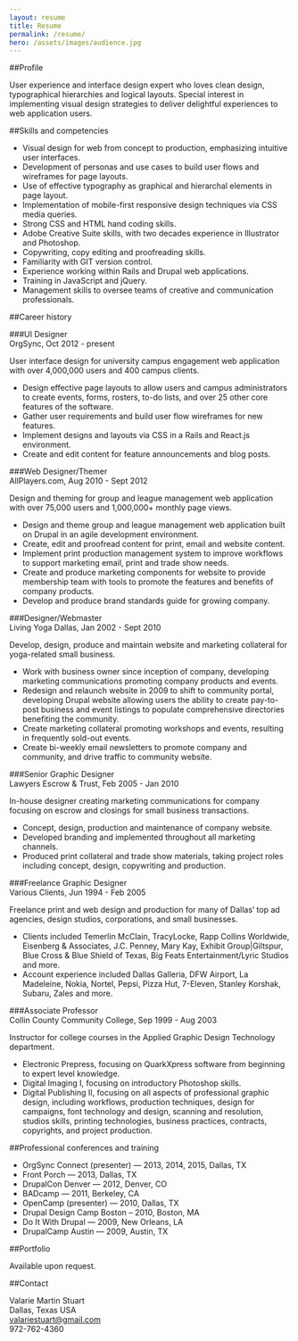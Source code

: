 ```yaml
---
layout: resume
title: Resume
permalink: /resume/
hero: /assets/images/audience.jpg
---
```


##Profile

User experience and interface design expert who loves clean design, typographical hierarchies and logical layouts. Special interest in implementing visual design strategies to deliver delightful experiences to web application users.


##Skills and competencies

  * Visual design for web from concept to production, emphasizing intuitive user interfaces.
  * Development of personas and use cases to build user flows and wireframes for page layouts.
  * Use of effective typography as graphical and hierarchal elements in page layout.
  * Implementation of mobile-first responsive design techniques via CSS media queries.
  * Strong CSS and HTML hand coding skills.
  * Adobe Creative Suite skills, with two decades experience in Illustrator and Photoshop.
  * Copywriting, copy editing and proofreading skills.
  * Familiarity with GIT version control.
  * Experience working within Rails and Drupal web applications.
  * Training in JavaScript and jQuery.
  * Management skills to oversee teams of creative and communication professionals.

##Career history

###UI Designer <br />OrgSync, Oct 2012 - present

User interface design for university campus engagement web application with over 4,000,000 users and 400 campus clients.

  * Design effective page layouts to allow users and campus administrators to create events, forms, rosters, to-do lists, and over 25 other core features of the software.
  * Gather user requirements and build user flow wireframes for new features.
  * Implement designs and layouts via CSS in a Rails and React.js environment.
  * Create and edit content for feature announcements and blog posts.

###Web Designer/Themer <br />AllPlayers.com, Aug 2010 - Sept 2012

Design and theming for group and league management web application with over 75,000 users and 1,000,000+ monthly page views.

  * Design and theme group and league management web application built on Drupal in an  agile development environment.
  * Create, edit and proofread content for print, email and website content.
  * Implement print production management system to improve workflows to support marketing  email, print and trade show needs.
  * Create and produce marketing components for website to provide membership team with   tools to promote the features and benefits of company products.
  * Develop and produce brand standards guide for growing company.

###Designer/Webmaster <br />Living Yoga Dallas, Jan 2002 - Sept 2010

Develop, design, produce and maintain website and marketing collateral for yoga-related small business.

  * Work with business owner since inception of company, developing marketing communications promoting company products and events.
  * Redesign and relaunch website in 2009 to shift to community portal, developing Drupal website allowing users the ability to create pay-to-post business and event listings to populate comprehensive directories benefiting the community.
  * Create marketing collateral promoting workshops and events, resulting in frequently sold-out events.
  * Create bi-weekly email newsletters to promote company and community, and drive traffic to community website.

###Senior Graphic Designer <br />Lawyers Escrow & Trust, Feb 2005 - Jan 2010

In-house designer creating marketing communications for company focusing on escrow and closings for small business transactions.

  * Concept, design, production and maintenance of company website.
  * Developed branding and implemented throughout all marketing channels.
  * Produced print collateral and trade show materials, taking project roles including concept, design, copywriting and production.

###Freelance Graphic Designer <br />Various Clients, Jun 1994 - Feb 2005

Freelance print and web design and production for many of Dallas’ top ad agencies, design studios, corporations, and small businesses.

  * Clients included Temerlin McClain, TracyLocke, Rapp Collins Worldwide, Eisenberg & Associates, J.C. Penney, Mary Kay, Exhibit Group\|Giltspur, Blue Cross & Blue Shield of Texas, Big Feats Entertainment/Lyric Studios and more.
  * Account experience included Dallas Galleria, DFW Airport, La Madeleine, Nokia, Nortel, Pepsi, Pizza Hut, 7-Eleven, Stanley Korshak, Subaru, Zales and more.

###Associate Professor <br />Collin County Community College, Sep 1999 - Aug 2003

Instructor for college courses in the Applied Graphic Design Technology department.

  * Electronic Prepress, focusing on QuarkXpress software from beginning to expert level  knowledge.
  * Digital Imaging I, focusing on introductory Photoshop skills.
  * Digital Publishing II, focusing on all aspects of professional graphic design, including workflows, production techniques, design for campaigns, font technology and design, scanning and resolution, studios skills, printing technologies, business practices, contracts, copyrights, and project production.

##Professional conferences and training

  * OrgSync Connect (presenter) — 2013, 2014, 2015, Dallas, TX
  * Front Porch — 2013, Dallas, TX
  * DrupalCon Denver — 2012, Denver, CO
  * BADcamp — 2011, Berkeley, CA
  * OpenCamp (presenter) — 2010, Dallas, TX
  * Drupal Design Camp Boston – 2010, Boston, MA
  * Do It With Drupal — 2009, New Orleans, LA
  * DrupalCamp Austin — 2009, Austin, TX

##Portfolio

Available upon request.

##Contact

Valarie Martin Stuart<br />
Dallas, Texas USA<br />
valariestuart@gmail.com<br />
972-762-4360
